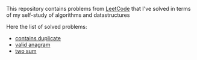 This repository contains problems from [LeetCode](https://leetcode.com) that I've solved in terms of my self-study of algorithms and datastructures

Here the list of solved problems:
* [contains duplicate](https://leetcode.com/problems/contains-duplicate)
* [valid anagram](https://leetcode.com/problems/valid-anagram)
* [two sum](https://leetcode.com/problems/two-sum)
